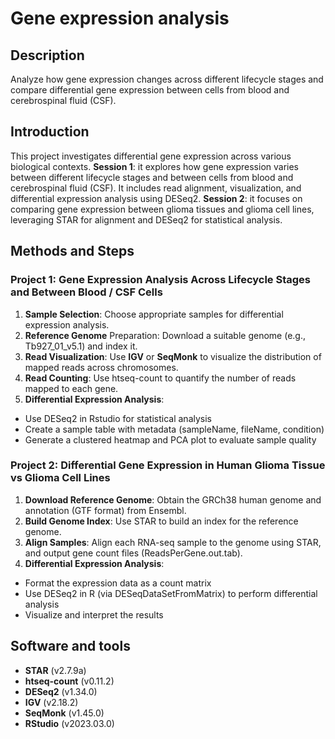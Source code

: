 # Gene expression analysis

## Description
Analyze how gene expression changes across different lifecycle stages and compare differential gene expression between cells from blood and cerebrospinal fluid (CSF).

## Introduction
This project investigates differential gene expression across various biological contexts.
**Session 1**: it explores how gene expression varies between different lifecycle stages and between cells from blood and cerebrospinal fluid (CSF). It includes read alignment, visualization, and differential expression analysis using DESeq2. 
**Session 2**: it focuses on comparing gene expression between glioma tissues and glioma cell lines, leveraging STAR for alignment and DESeq2 for statistical analysis.

## Methods and Steps

### Project 1: Gene Expression Analysis Across Lifecycle Stages and Between Blood / CSF Cells
1. **Sample Selection**: Choose appropriate samples for differential expression analysis.
2. **Reference Genome** Preparation: Download a suitable genome (e.g., Tb927_01_v5.1) and index it.
3. **Read Visualization**: Use **IGV** or **SeqMonk** to visualize the distribution of mapped reads across chromosomes.
4. **Read Counting**: Use htseq-count to quantify the number of reads mapped to each gene.
5. **Differential Expression Analysis**:
  - Use DESeq2 in Rstudio for statistical analysis
  - Create a sample table with metadata (sampleName, fileName, condition)
  - Generate a clustered heatmap and PCA plot to evaluate sample quality

### Project 2: Differential Gene Expression in Human Glioma Tissue vs Glioma Cell Lines
1. **Download Reference Genome**: Obtain the GRCh38 human genome and annotation (GTF format) from Ensembl.
2. **Build Genome Index**: Use STAR to build an index for the reference genome.
3. **Align Samples**: Align each RNA-seq sample to the genome using STAR, and output gene count files (ReadsPerGene.out.tab).
4. **Differential Expression Analysis**:
  - Format the expression data as a count matrix
  - Use DESeq2 in R (via DESeqDataSetFromMatrix) to perform differential analysis
  - Visualize and interpret the results

## Software and tools
 - **STAR** (v2.7.9a)
 - **htseq-count** (v0.11.2)
 - **DESeq2** (v1.34.0)
 - **IGV** (v2.18.2)
 - **SeqMonk** (v1.45.0)
 - **RStudio** (v2023.03.0)

